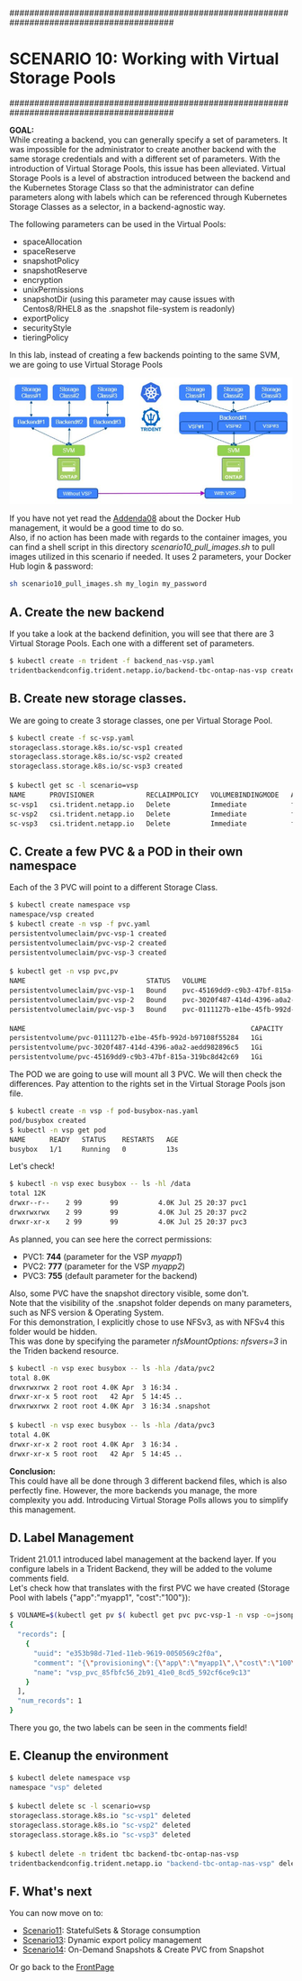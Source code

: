 #########################################################################################
# SCENARIO 10: Working with Virtual Storage Pools
#########################################################################################

**GOAL:**  
While creating a backend, you can generally specify a set of parameters. It was impossible for the administrator to create another backend with the same storage credentials and with a different set of parameters. With the introduction of Virtual Storage Pools, this issue has been alleviated. Virtual Storage Pools is a level of abstraction introduced between the backend and the Kubernetes Storage Class so that the administrator can define parameters along with labels which can be referenced through Kubernetes Storage Classes as a selector, in a backend-agnostic way.  

The following parameters can be used in the Virtual Pools:

- spaceAllocation
- spaceReserve
- snapshotPolicy
- snapshotReserve
- encryption
- unixPermissions
- snapshotDir (using this parameter may cause issues with Centos8/RHEL8 as the .snapshot file-system is readonly)
- exportPolicy
- securityStyle
- tieringPolicy

In this lab, instead of creating a few backends pointing to the same SVM, we are going to use Virtual Storage Pools

<p align="center"><img src="Images/scenario10.jpg"></p>

If you have not yet read the [Addenda08](../../Addendum/Addenda08) about the Docker Hub management, it would be a good time to do so.  
Also, if no action has been made with regards to the container images, you can find a shell script in this directory _scenario10_pull_images.sh_ to pull images utilized in this scenario if needed. It uses 2 parameters, your Docker Hub login & password:

```bash
sh scenario10_pull_images.sh my_login my_password
```

## A. Create the new backend

If you take a look at the backend definition, you will see that there are 3 Virtual Storage Pools.
Each one with a different set of parameters.

```bash
$ kubectl create -n trident -f backend_nas-vsp.yaml
tridentbackendconfig.trident.netapp.io/backend-tbc-ontap-nas-vsp created
```

## B. Create new storage classes.

We are going to create 3 storage classes, one per Virtual Storage Pool.

```bash
$ kubectl create -f sc-vsp.yaml
storageclass.storage.k8s.io/sc-vsp1 created
storageclass.storage.k8s.io/sc-vsp2 created
storageclass.storage.k8s.io/sc-vsp3 created

$ kubectl get sc -l scenario=vsp
NAME      PROVISIONER             RECLAIMPOLICY   VOLUMEBINDINGMODE   ALLOWVOLUMEEXPANSION   AGE
sc-vsp1   csi.trident.netapp.io   Delete          Immediate           false                  28s
sc-vsp2   csi.trident.netapp.io   Delete          Immediate           false                  24s
sc-vsp3   csi.trident.netapp.io   Delete          Immediate           false                  21s
```

## C. Create a few PVC & a POD in their own namespace

Each of the 3 PVC will point to a different Storage Class.  

```bash
$ kubectl create namespace vsp
namespace/vsp created
$ kubectl create -n vsp -f pvc.yaml
persistentvolumeclaim/pvc-vsp-1 created
persistentvolumeclaim/pvc-vsp-2 created
persistentvolumeclaim/pvc-vsp-3 created

$ kubectl get -n vsp pvc,pv
NAME                              STATUS   VOLUME                                     CAPACITY   ACCESS MODES   STORAGECLASS   AGE
persistentvolumeclaim/pvc-vsp-1   Bound    pvc-45169dd9-c9b3-47bf-815a-319bc8d42c69   1Gi        RWX            sc-vsp1        46h
persistentvolumeclaim/pvc-vsp-2   Bound    pvc-3020f487-414d-4396-a0a2-aedd982896c5   1Gi        RWX            sc-vsp2        46h
persistentvolumeclaim/pvc-vsp-3   Bound    pvc-0111127b-e1be-45fb-992d-b97108f55284   1Gi        RWX            sc-vsp3        46h

NAME                                                        CAPACITY   ACCESS MODES   RECLAIM POLICY   STATUS   CLAIM               STORAGECLASS   REASON   AGE
persistentvolume/pvc-0111127b-e1be-45fb-992d-b97108f55284   1Gi        RWX            Delete           Bound    vsp/pvc-vsp-3       sc-vsp3                 46h
persistentvolume/pvc-3020f487-414d-4396-a0a2-aedd982896c5   1Gi        RWX            Delete           Bound    vsp/pvc-vsp-2       sc-vsp2                 46h
persistentvolume/pvc-45169dd9-c9b3-47bf-815a-319bc8d42c69   1Gi        RWX            Delete           Bound    vsp/pvc-vsp-1       sc-vsp1                 46h
```

The POD we are going to use will mount all 3 PVC. We will then check the differences.
Pay attention to the rights set in the Virtual Storage Pools json file.

```bash
$ kubectl create -n vsp -f pod-busybox-nas.yaml
pod/busybox created
$ kubectl -n vsp get pod
NAME      READY   STATUS    RESTARTS   AGE
busybox   1/1     Running   0          13s
```

Let's check!

```bash
$ kubectl -n vsp exec busybox -- ls -hl /data
total 12K
drwxr--r--    2 99       99          4.0K Jul 25 20:37 pvc1
drwxrwxrwx    2 99       99          4.0K Jul 25 20:37 pvc2
drwxr-xr-x    2 99       99          4.0K Jul 25 20:37 pvc3
```

As planned, you can see here the correct permissions:

- PVC1: **744** (parameter for the VSP _myapp1_)
- PVC2: **777** (parameter for the VSP _myapp2_)
- PVC3: **755** (default parameter for the backend)  

Also, some PVC have the snapshot directory visible, some don't.  
Note that the visibility of the .snapshot folder depends on many parameters, such as NFS version & Operating System.  
For this demonstration, I explicitly chose to use NFSv3, as with NFSv4 this folder would be hidden.   
This was done by specifying the parameter _nfsMountOptions: nfsvers=3_ in the Triden backend resource.

```bash
$ kubectl -n vsp exec busybox -- ls -hla /data/pvc2
total 8.0K
drwxrwxrwx 2 root root 4.0K Apr  3 16:34 .
drwxr-xr-x 5 root root   42 Apr  5 14:45 ..
drwxrwxrwx 2 root root 4.0K Apr  3 16:34 .snapshot

$ kubectl -n vsp exec busybox -- ls -hla /data/pvc3
total 4.0K
drwxr-xr-x 2 root root 4.0K Apr  3 16:34 .
drwxr-xr-x 5 root root   42 Apr  5 14:45 ..
```

**Conclusion:**  
This could have all be done through 3 different backend files, which is also perfectly fine.
However, the more backends you manage, the more complexity you add. Introducing Virtual Storage Polls allows you to simplify this management.

## D. Label Management

Trident 21.01.1 introduced label management at the backend layer. If you configure labels in a Trident Backend, they will be added to the volume comments field.  
Let's check how that translates with the first PVC we have created (Storage Pool with labels {"app":"myapp1", "cost":"100"}):  

```bash
$ VOLNAME=$(kubectl get pv $( kubectl get pvc pvc-vsp-1 -n vsp -o=jsonpath='{.spec.volumeName}') -o=jsonpath='{.spec.csi.volumeAttributes.internalName}') && curl -X GET -ku vsadmin:Netapp1!  "https://192.168.0.135/api/storage/volumes?name=$VOLNAME&fields=comment" -H "accept: application/json"
{
  "records": [
    {
      "uuid": "e353b98d-71ed-11eb-9619-0050569c2f0a",
      "comment": "{\"provisioning\":{\"app\":\"myapp1\",\"cost\":\"100\"}}",
      "name": "vsp_pvc_85fbfc56_2b91_41e0_8cd5_592cf6ce9c13"
    }
  ],
  "num_records": 1
}
```

There you go, the two labels can be seen in the comments field!

## E. Cleanup the environment

```bash
$ kubectl delete namespace vsp
namespace "vsp" deleted

$ kubectl delete sc -l scenario=vsp
storageclass.storage.k8s.io "sc-vsp1" deleted
storageclass.storage.k8s.io "sc-vsp2" deleted
storageclass.storage.k8s.io "sc-vsp3" deleted

$ kubectl delete -n trident tbc backend-tbc-ontap-nas-vsp
tridentbackendconfig.trident.netapp.io "backend-tbc-ontap-nas-vsp" deleted
```

## F. What's next

You can now move on to:

- [Scenario11](../Scenario11): StatefulSets & Storage consumption  
- [Scenario13](../Scenario13): Dynamic export policy management  
- [Scenario14](../Scenario14): On-Demand Snapshots & Create PVC from Snapshot  

Or go back to the [FrontPage](https://github.com/YvosOnTheHub/LabNetApp)
